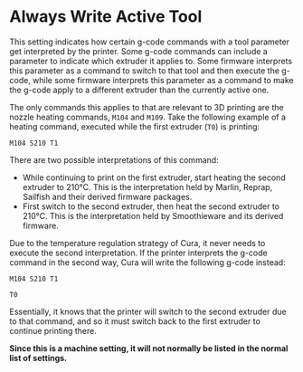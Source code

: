 Always Write Active Tool
====
This setting indicates how certain g-code commands with a tool parameter get interpreted by the printer. Some g-code commands can include a parameter to indicate which extruder it applies to. Some firmware interprets this parameter as a command to switch to that tool and then execute the g-code, while some firmware interprets this parameter as a command to make the g-code apply to a different extruder than the currently active one.

The only commands this applies to that are relevant to 3D printing are the nozzle heating commands, `M104` and `M109`. Take the following example of a heating command, executed while the first extruder (`T0`) is printing:

`M104 S210 T1`

There are two possible interpretations of this command:
* While continuing to print on the first extruder, start heating the second extruder to 210°C. This is the interpretation held by Marlin, Reprap, Sailfish and their derived firmware packages.
* First switch to the second extruder, then heat the second extruder to 210°C. This is the interpretation held by Smoothieware and its derived firmware.

Due to the temperature regulation strategy of Cura, it never needs to execute the second interpretation. If the printer interprets the g-code command in the second way, Cura will write the following g-code instead:

`M104 S210 T1`

`T0`

Essentially, it knows that the printer will switch to the second extruder due to that command, and so it must switch back to the first extruder to continue printing there.

**Since this is a machine setting, it will not normally be listed in the normal list of settings.**